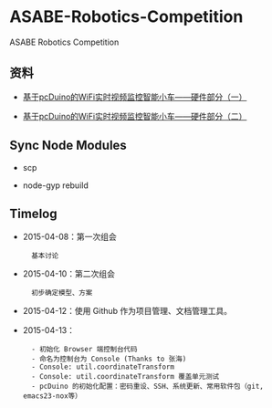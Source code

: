 # ASABE-Robotics-Competition

ASABE Robotics Competition

## 资料

- [基于pcDuino的WiFi实时视频监控智能小车——硬件部分（一）](http://www.oschina.net/question/1174645_120060)

- [基于pcDuino的WiFi实时视频监控智能小车——硬件部分（二）](http://my.oschina.net/pcduino/blog/147196)

## Sync Node Modules

- scp

- node-gyp rebuild

## Timelog

- 2015-04-08：第一次组会

        基本讨论

- 2015-04-10：第二次组会

        初步确定模型、方案

- 2015-04-12：使用 Github 作为项目管理、文档管理工具。

- 2015-04-13：

        - 初始化 Browser 端控制台代码
        - 命名为控制台为 Console (Thanks to 张海)
        - Console: util.coordinateTransform
        - Console: util.coordinateTransform 覆盖单元测试
        - pcDuino 的初始化配置：密码重设、SSH、系统更新、常用软件包（git, emacs23-nox等）
